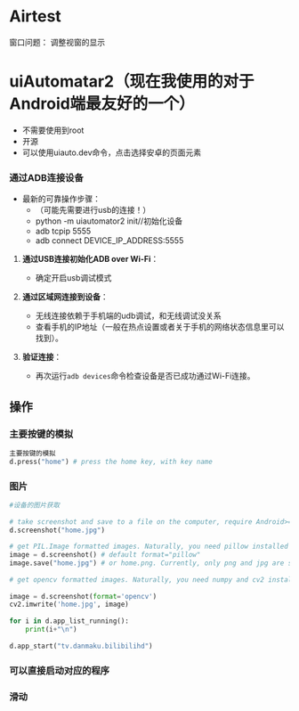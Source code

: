 # Airtest

窗口问题：
调整视窗的显示







# uiAutomatar2（现在我使用的对于Android端最友好的一个）

- 不需要使用到root
- 开源
- 可以使用uiauto.dev命令，点击选择安卓的页面元素

### 通过ADB连接设备

- 最新的可靠操作步骤：
	- （可能先需要进行usb的连接！）
	- python -m uiautomator2 init//初始化设备
	- adb tcpip 5555
	- adb connect DEVICE_IP_ADDRESS:5555

1. **通过USB连接初始化ADB over Wi-Fi**：
	- 确定开启usb调试模式
	
2. **通过区域网连接到设备**：
	- 无线连接依赖于手机端的udb调试，和无线调试没关系
    - 查看手机的IP地址（一般在热点设置或者关于手机的网络状态信息里可以找到）。
    
3. **验证连接**：
    - 再次运行`adb devices`命令检查设备是否已成功通过Wi-Fi连接。




## 操作

### 主要按键的模拟
```python
主要按键的模拟  
d.press("home") # press the home key, with key name  
```

### 图片
```python
#设备的图片获取  
  
# take screenshot and save to a file on the computer, require Android>=4.2.  
d.screenshot("home.jpg")  
  
# get PIL.Image formatted images. Naturally, you need pillow installed first  
image = d.screenshot() # default format="pillow"  
image.save("home.jpg") # or home.png. Currently, only png and jpg are supported  
  
# get opencv formatted images. Naturally, you need numpy and cv2 installed first  
  
image = d.screenshot(format='opencv')  
cv2.imwrite('home.jpg', image)  
  
for i in d.app_list_running():  
    print(i+"\n")  
  
d.app_start("tv.danmaku.bilibilihd")

```


### 可以直接启动对应的程序


### 滑动









